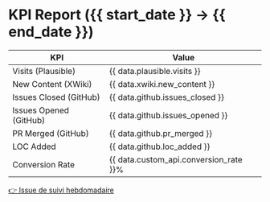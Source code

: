 # KPI Report ({{ start_date }} → {{ end_date }})

| KPI | Value |
|-----|-------|
| Visits (Plausible) | {{ data.plausible.visits }} |
| New Content (XWiki) | {{ data.xwiki.new_content }} |
| Issues Closed (GitHub) | {{ data.github.issues_closed }} |
| Issues Opened (GitHub) | {{ data.github.issues_opened }} |
| PR Merged (GitHub) | {{ data.github.pr_merged }} |
| LOC Added | {{ data.github.loc_added }} |
| Conversion Rate | {{ data.custom_api.conversion_rate }}% |

[👉 Issue de suivi hebdomadaire](<URL issue>)
